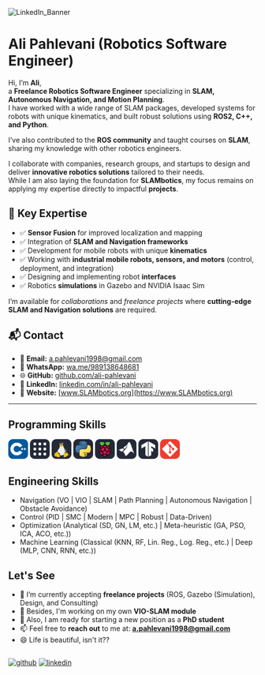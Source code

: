![LinkedIn_Banner](https://github.com/user-attachments/assets/b00dcedc-5f64-4166-b088-901736dc74a6)

# Ali Pahlevani (Robotics Software Engineer)

Hi, I’m **Ali**,  
a **Freelance Robotics Software Engineer** specializing in **SLAM, Autonomous Navigation, and Motion Planning**.  
I have worked with a wide range of SLAM packages, developed systems for robots with unique kinematics, and built robust solutions using **ROS2, C++, and Python**.

I’ve also contributed to the **ROS community** and taught courses on **SLAM**, sharing my knowledge with other robotics engineers.

I collaborate with companies, research groups, and startups to design and deliver **innovative robotics solutions** tailored to their needs.  
While I am also laying the foundation for **SLAMbotics**, my focus remains on applying my expertise directly to impactful **projects**.


## 🔑 Key Expertise
- ✅ **Sensor Fusion** for improved localization and mapping  
- ✅ Integration of **SLAM and Navigation frameworks**  
- ✅ Development for mobile robots with unique **kinematics**  
- ✅ Working with **industrial mobile robots, sensors, and motors** (control, deployment, and integration)  
- ✅ Designing and implementing robot **interfaces**  
- ✅ Robotics **simulations** in Gazebo and NVIDIA Isaac Sim  

I’m available for *collaborations* and *freelance projects* where **cutting-edge SLAM and Navigation solutions** are required.  

## 📬 Contact
- 📧 **Email:** a.pahlevani1998@gmail.com  
- 📱 **WhatsApp:** [wa.me/989138648681](https://wa.me/989138648681)  
- 🌐 **GitHub:** [github.com/ali-pahlevani](https://github.com/ali-pahlevani)  
- 🔗 **LinkedIn:** [linkedin.com/in/ali-pahlevani](https://linkedin.com/in/ali-pahlevani)  
- 🧩 **Website:** [www.SLAMbotics.org](https://www.SLAMbotics.org)  

---
## Programming Skills
<div>
    <img src="https://github.com/tandpfun/skill-icons/blob/main/icons/CPP.svg" alt="cpp" width="40" height="40"/>
    <img src="https://github.com/tandpfun/skill-icons/blob/main/icons/ROS-Dark.svg" alt="ros" width="40" height="40"/>
    <img src="https://github.com/tandpfun/skill-icons/blob/main/icons/Linux-Dark.svg" alt="linux" width="40" height="40"/>
    <img src="https://github.com/tandpfun/skill-icons/blob/main/icons/Python-Dark.svg" alt="python" width="40" height="40"/>
    <img src="https://github.com/tandpfun/skill-icons/blob/main/icons/RaspberryPi-Dark.svg" alt="RPi" width="40" height="40"/>
    <img src="https://github.com/tandpfun/skill-icons/blob/main/icons/Matlab-Dark.svg" alt="matlab" width="40" height="40"/>
    <img src="https://github.com/tandpfun/skill-icons/blob/main/icons/TensorFlow-Dark.svg" alt="TF" width="40" height="40"/>
    <img src="https://github.com/tandpfun/skill-icons/blob/main/icons/Git.svg" alt="Git" width="40" height="40"/>
</div>

## Engineering Skills
+ Navigation (VO | VIO | SLAM | Path Planning | Autonomous Navigation | Obstacle Avoidance)
+ Control (PID | SMC | Modern | MPC | Robust | Data-Driven)
+ Optimization (Analytical (SD, GN, LM, etc.) | Meta-heuristic (GA, PSO, ICA, ACO, etc.))
+ Machine Learning (Classical (KNN, RF, Lin. Reg., Log. Reg., etc.) | Deep (MLP, CNN, RNN, etc.))

## Let's See
- 🔭 I’m currently accepting **freelance projects** (ROS, Gazebo (Simulation), Design, and Consulting)
- 🌱 Besides, I'm working on my own **VIO-SLAM module**
- 💬 Also, I am ready for starting a new position as a **PhD student**
- 📫 Feel free to **reach out** to me at: **a.pahlevani1998@gmail.com** 
- 😄 Life is beautiful, isn't it??

##

[<img src='https://cdn.jsdelivr.net/npm/simple-icons@3.0.1/icons/github.svg' alt='github' height='40'>](https://github.com/ali-pahlevani)  [<img src='https://cdn.jsdelivr.net/npm/simple-icons@3.0.1/icons/linkedin.svg' alt='linkedin' height='40'>](https://www.linkedin.com/in/ali-pahlevani/)  
